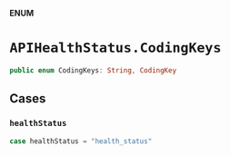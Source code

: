 **ENUM**

# `APIHealthStatus.CodingKeys`

```swift
public enum CodingKeys: String, CodingKey
```

## Cases
### `healthStatus`

```swift
case healthStatus = "health_status"
```

